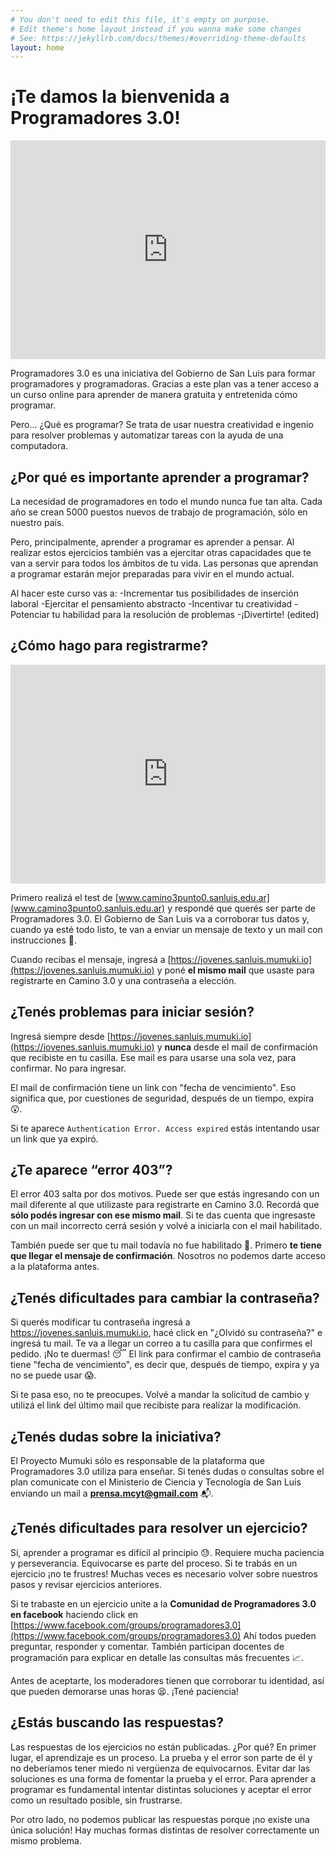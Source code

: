 ```yaml
---
# You don't need to edit this file, it's empty on purpose.
# Edit theme's home layout instead if you wanna make some changes
# See: https://jekyllrb.com/docs/themes/#overriding-theme-defaults
layout: home
---
```


# ¡Te damos la bienvenida a Programadores 3.0!

<iframe width="100%" height="350" src="https://www.youtube.com/embed/wnAP7HChPrI" frameborder="0" allow="autoplay; encrypted-media" allowfullscreen></iframe>

Programadores 3.0 es una iniciativa del Gobierno de San Luis para formar programadores y programadoras. Gracias a este plan vas a tener acceso a un curso online para aprender de manera gratuita y entretenida cómo programar.

Pero... ¿Qué es programar? Se trata de usar nuestra creatividad e ingenio para resolver problemas y automatizar tareas con la ayuda de una computadora.

## ¿Por qué es importante aprender a programar?

La necesidad de programadores en todo el mundo nunca fue tan alta. Cada año se crean 5000 puestos nuevos de trabajo de programación, sólo en nuestro país.

Pero, principalmente, aprender a programar es aprender a pensar. Al realizar estos ejercicios también vas a ejercitar otras capacidades que te van a servir para todos los ámbitos de tu vida. Las personas que aprendan a programar estarán mejor preparadas para vivir en el mundo actual.

Al hacer este curso vas a:
-Incrementar tus posibilidades de inserción laboral
-Ejercitar el pensamiento abstracto
-Incentivar tu creatividad
-Potenciar tu habilidad para la resolución de problemas
-¡Divertirte! (edited)

## ¿Cómo hago para registrarme?

<iframe width="100%" height="350" src="https://www.youtube.com/embed/3j1uP_Xaki8" frameborder="0" allow="autoplay; encrypted-media" allowfullscreen></iframe>

 Primero realizá el test de [www.camino3punto0.sanluis.edu.ar](www.camino3punto0.sanluis.edu.ar) y respondé que querés ser parte de Programadores 3.0. El Gobierno de San Luis va a corroborar tus datos y, cuando ya esté todo listo, te van a enviar un mensaje de texto y un mail con instrucciones :calling:.

 Cuando recibas el mensaje, ingresá a [https://jovenes.sanluis.mumuki.io](https://jovenes.sanluis.mumuki.io) y poné **el mismo mail** que usaste para registrarte en Camino 3.0 y una contraseña a elección.


## ¿Tenés problemas para iniciar sesión?

 Ingresá siempre desde [https://jovenes.sanluis.mumuki.io](https://jovenes.sanluis.mumuki.io) y **nunca** desde el mail de confirmación que recibiste en tu casilla. Ese mail es para usarse una sola vez, para confirmar. No para ingresar.

 El mail de confirmación tiene un link con "fecha de vencimiento". Eso significa que, por cuestiones de seguridad, después de un tiempo, expira :astonished:.

 Si te aparece `Authentication Error. Access expired` estás intentando usar un link que ya expiró.

## ¿Te aparece “error 403”?

 El error 403 salta por dos motivos. Puede ser que estás ingresando con un mail diferente al que utilizaste para registrarte en Camino 3.0. Recordá que **sólo podés ingresar con ese mismo mail**. Si te das cuenta que ingresaste con un mail incorrecto cerrá sesión y volvé a iniciarla con el mail habilitado.

 También puede ser que tu mail todavía no fue habilitado :no_entry_sign:. Primero **te tiene que llegar el mensaje de confirmación**. Nosotros no podemos darte acceso a la plataforma antes.

## ¿Tenés dificultades para cambiar la contraseña?

Si querés modificar tu contraseña ingresá a https://jovenes.sanluis.mumuki.io, hacé click en "¿Olvidó su contraseña?" e ingresá tu mail. Te va a llegar un correo a tu casilla para que confirmes el pedido.  ¡No te duermas! :sleeping: El link para confirmar el cambio de contraseña tiene "fecha de vencimiento", es decir que, después de tiempo, expira y ya no se puede usar :scream:.

Si te pasa eso, no te preocupes. Volvé a mandar la solicitud de cambio y utilizá el link del último mail que recibiste para realizar la modificación.

## ¿Tenés dudas sobre la iniciativa?

 El Proyecto Mumuki sólo es responsable de la plataforma que Programadores 3.0 utiliza para enseñar. Si tenés dudas o consultas sobre el plan comunicate con el Ministerio de Ciencia y Tecnología de San Luis enviando un mail a **prensa.mcyt@gmail.com** :mailbox_with_mail:.

## ¿Tenés dificultades para resolver un ejercicio?

 Sí, aprender a programar es difícil al principio :sweat:. Requiere mucha paciencia y perseverancia. Equivocarse es parte del proceso. Si te trabás en un ejercicio ¡no te frustres! Muchas veces es necesario volver sobre nuestros pasos y revisar ejercicios anteriores.

 Si te trabaste en un ejercicio unite a la **Comunidad de Programadores 3.0 en facebook** haciendo click en [https://www.facebook.com/groups/programadores3.0](https://www.facebook.com/groups/programadores3.0) Ahí todos pueden preguntar, responder y comentar. También participan docentes de programación para explicar en detalle las consultas más frecuentes :chart_with_upwards_trend:.

 Antes de aceptarte, los moderadores tienen que corroborar tu identidad, así que pueden demorarse unas horas :tired_face:. ¡Tené paciencia!

## ¿Estás buscando las respuestas?

 Las respuestas de los ejercicios no están publicadas. ¿Por qué? En primer lugar, el aprendizaje es un proceso. La prueba y el error son parte de él y no deberíamos tener miedo ni vergüenza de equivocarnos. Evitar dar las soluciones es una forma de fomentar la prueba y el error. Para aprender a programar es fundamental intentar distintas soluciones y aceptar el error como un resultado posible, sin frustrarse.

 Por otro lado, no podemos publicar las respuestas porque ¡no existe una única solución! Hay muchas formas distintas de resolver correctamente un mismo problema.
